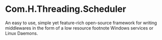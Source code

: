# Com.H.Threading.Scheduler
An easy to use, simple yet feature-rich open-source framework for writing middlewares in the form of a low resource footnote Windows services or Linux Daemons.
